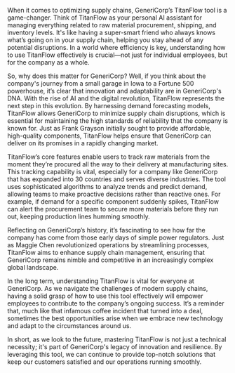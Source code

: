 When it comes to optimizing supply chains, GeneriCorp’s TitanFlow tool is a game-changer. Think of TitanFlow as your personal AI assistant for managing everything related to raw material procurement, shipping, and inventory levels. It's like having a super-smart friend who always knows what’s going on in your supply chain, helping you stay ahead of any potential disruptions. In a world where efficiency is key, understanding how to use TitanFlow effectively is crucial—not just for individual employees, but for the company as a whole.

So, why does this matter for GeneriCorp? Well, if you think about the company's journey from a small garage in Iowa to a Fortune 500 powerhouse, it’s clear that innovation and adaptability are in GeneriCorp's DNA. With the rise of AI and the digital revolution, TitanFlow represents the next step in this evolution. By harnessing demand forecasting models, TitanFlow allows GeneriCorp to minimize supply chain disruptions, which is essential for maintaining the high standards of reliability that the company is known for. Just as Frank Grayson initially sought to provide affordable, high-quality components, TitanFlow helps ensure that GeneriCorp can deliver on its promises in a rapidly changing market.

TitanFlow’s core features enable users to track raw materials from the moment they’re procured all the way to their delivery at manufacturing sites. This tracking capability is vital, especially for a company like GeneriCorp that has expanded into 30 countries and serves diverse industries. The tool uses sophisticated algorithms to analyze trends and predict demand, allowing teams to make proactive decisions rather than reactive ones. For example, if demand for a specific component suddenly spikes, TitanFlow can alert the procurement team to secure more materials before they run out, keeping production lines humming smoothly. 

Reflecting on GeneriCorp’s history, it’s fascinating to see how far the company has come from those early days of simple power regulators. Just as Maggie Chen revolutionized operations by streamlining processes, TitanFlow aims to enhance supply chain management, ensuring that GeneriCorp remains nimble and competitive in an increasingly complex global landscape. 

In the long term, understanding TitanFlow is vital for everyone at GeneriCorp. As we navigate the challenges of modern supply chains, having a solid grasp of how to use this tool effectively will empower employees to contribute to the company’s ongoing success. It’s a reminder that, much like that infamous coffee incident that turned into a deal, sometimes the best opportunities arise when we embrace new technology and adapt to the circumstances around us. 

In short, as we look to the future, mastering TitanFlow is not just a technical necessity; it's part of GeneriCorp's legacy of innovation and resilience. By leveraging this tool, we can continue to provide top-notch solutions that keep our customers satisfied and our operations running smoothly.